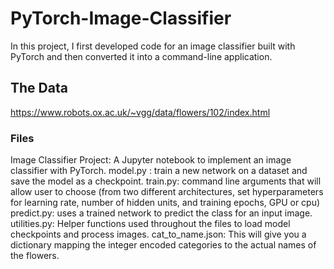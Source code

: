 # PyTorch-Image-Classifier
In this project, I first developed code for an image classifier built with PyTorch and then converted it into a command-line application.

## The Data
https://www.robots.ox.ac.uk/~vgg/data/flowers/102/index.html

### Files
 Image Classifier Project: 
           A Jupyter notebook to implement an image classifier with PyTorch.
 model.py : 
           train a new network on a dataset and save the model as a checkpoint.
 train.py: 
           command line arguments that will allow user to choose (from two different architectures, set hyperparameters for learning rate, number of hidden units, and training epochs, GPU or cpu)
 predict.py: 
           uses a trained network to predict the class for an input image.
 utilities.py: 
           Helper functions used throughout the files to load model checkpoints and process images.
cat_to_name.json: 
           This will give you a dictionary mapping the integer encoded categories to the actual names of the flowers.

